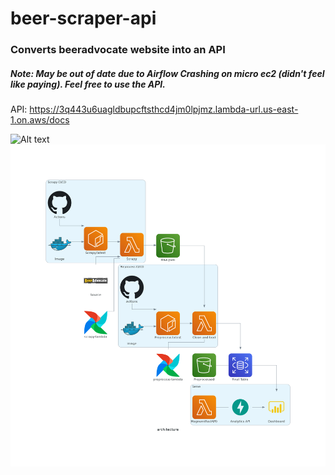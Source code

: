 # beer-scraper-api
 
### Converts beeradvocate website into an API
##### Note: May be out of date due to Airflow Crashing on micro ec2 (didn't feel like paying). Feel free to use the API.

API: https://3q443u6uagldbupcftsthcd4jm0lpjmz.lambda-url.us-east-1.on.aws/docs

![Alt text](bidemo.gif)
![alt text](architecture.png)

